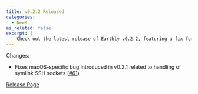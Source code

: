```yaml
---
title: v0.2.2 Released
categories:
  - News
as_related: false
excerpt: |
    Check out the latest release of Earthly v0.2.2, featuring a fix for a macOS-specific bug. Don't miss the improvements and updates for this popular tool!
---
```


Changes:

- Fixes macOS-specific bug introduced in v0.2.1 related to handling of symlink SSH sockets ([#61](https://github.com/earthly/earthly/issues/61))

[Release Page](https://github.com/earthly/earthly/releases/tag/v0.2.2)
